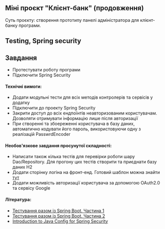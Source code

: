 ## Міні проєкт "Клієнт-банк" (продовження)

Суть проєкту: створення прототипу панелі адміністратора для клієнт-банку програми.

## Testing, Spring security

## Завдання

- Протестувати роботу програми
- Підключити Spring Security

#### Технічні вимоги:

- Додати модульні тести для всіх методів контролерів та сервісів у додатку
- Підключити до проекту Spring Security
- Закрити доступ до всіх ендпоїнтів неавторизованим користувачам. Дозволяти отримувати інформацію лише після авторизації
- При створенні та збoереженні користувача в базу даних, автоматично кодувати його пароль, використовуючи одну з реалізацій PasswrdEncoder

#### Необов'язкове завдання просунутої складності:

- Написати також кілька тестів для перевірки роботи шару Dao/Repository. Для прогону цих тестів створити та приєднати базу даних H2
- Додати сторінку логіна на фронт-енд. Готовий шаблон можна знайти [тут](https://material-ui.com/getting-started/templates/)
- Додати можливість авторизації користувача за допомогою OAuth2.0 та сервісу Google

#### Література:
- [Тестування разом із Spring Boot. Частина 1](https://dan-it.gitlab.io/fs-book-ua/java-frameworks/testing1.html)
- [Тестування разом із Spring Boot. Частина 2](https://dan-it.gitlab.io/fs-book-ua/java-frameworks/testing2.html)
- [Introduction to Java Config for Spring Security](https://www.baeldung.com/java-config-spring-security)
